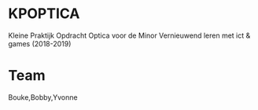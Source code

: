 # KPOPTICA
Kleine Praktijk Opdracht Optica voor de Minor Vernieuwend leren met ict & games (2018-2019)

# Team
Bouke,Bobby,Yvonne
